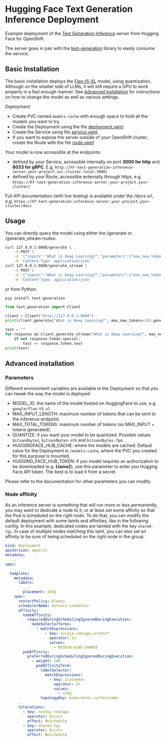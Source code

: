 # Hugging Face Text Generation Inference Deployment

Example deployment of the [Text Generation Inference](https://github.com/huggingface/text-generation-inference) server from Hugging Face for OpenShift.

The server goes in pair with the [text-generation](https://pypi.org/project/text-generation/) library to easily consume the service.

## Basic Installation

The basic installation deploys the [Flan-t5-XL](https://huggingface.co/google/flan-t5-xl) model, using quantization. Although on the smaller side of LLMs, it will still require a GPU to work properly in a fast enough manner. See [Advanced installation](#advanced-installation) for instructions on how to change the model as well as various settings.

Deployment:

- Create PVC named `models-cache` with enough space to hold all the models you want to try.
- Create the Deployment using the file [deployment.yaml](deployment.yaml).
- Create the Service using file [service.yaml](service.yaml).
- If you want to expose the server outside of your OpenShift cluster, create the Route with the file [route.yaml](route.yaml)

Your model is now accessible at the endpoints:

- defined by your Service, accessible internally on port **3000 for http** and **8033 for gRPC**. E.g. `http://hf-text-generation-inference-server.your-project.svc.cluster.local:3000/`
- defined by your Route, accessible externally through https, e.g. `https://hf-text-generation-inference-server.your-project.your-cluster/`

Full API documentation (with live testing) is available under the /docs url, e.g. `https://hf-text-generation-inference-server.your-project.your-cluster/docs`

## Usage

You can directly query the model using either the /generate or /generate_stream routes:

```bash
curl 127.0.0.1:8080/generate \
    -X POST \
    -d '{"inputs":"What is Deep Learning?","parameters":{"max_new_tokens":20}}' \
    -H 'Content-Type: application/json'
curl 127.0.0.1:8080/generate_stream \
    -X POST \
    -d '{"inputs":"What is Deep Learning?","parameters":{"max_new_tokens":20}}' \
    -H 'Content-Type: application/json'
```

or from Python:

```bash
pip install text-generation
```

```python
from text_generation import Client

client = Client("http://127.0.0.1:8080")
print(client.generate("What is Deep Learning?", max_new_tokens=20).generated_text)

text = ""
for response in client.generate_stream("What is Deep Learning?", max_new_tokens=20):
    if not response.token.special:
        text += response.token.text
print(text)
```

## Advanced installation

### Parameters

Different environment variables are available in the Deployment so that you can tweak the way the model is deployed:

- MODEL_ID: the name of the model hosted on HuggingFace to use, e.g. `google/flan-t5-xl`.
- MAX_INPUT_LENGTH: maximum number of tokens that can be sent to the inference endpoint.
- MAX_TOTAL_TOKENS: maximum number of tokens (so MAX_INPUT + tokens generated).
- QUANTIZE: if you want your model to be quantized. Possible values `bitsandbytes`, `bitsandbytes-nf4` and `bitsandbytes-fp4`.
- HUGGINGFACE_HUB_CACHE: where the models are cached. Default value for the Deployment is `/models-cache`, where the PVC you created for this purpose is mounted.
- HUGGING_FACE_HUB_TOKEN: if you model requires an authorization to be downloaded (e.g. **Llama2**), use this parameter to enter you Hugging Face API token. The best is to load it from a secret.

Please refer to the documentation for other parameters you can modify.

### Node affinity

As an inference server is something that will run more or less permanently, you may want to dedicate a node to it, or at least set some affinity so that the Pod is scheduled on the right node. To do that, you can modify the default deployment with some taints and affinities, like in the following config. In this example, dedicated nodes are tainted with the key `shared-tgi`. In case of multiple nodes matching this taint, you can also set an affinity to be sure of being scheduled on the right node in the group.

```yaml
kind: Deployment
apiVersion: apps/v1
metadata:
  ...
spec:
  ...
  template:
    metadata:
      labels:
        ...
        placement: a10g
    spec:
      restartPolicy: Always
      schedulerName: default-scheduler
      affinity:
        nodeAffinity:
          requiredDuringSchedulingIgnoredDuringExecution:
            nodeSelectorTerms:
              - matchExpressions:
                  - key: nvidia.com/gpu.product
                    operator: In
                    values:
                      - NVIDIA-A10G-SHARED
        podAffinity:
          preferredDuringSchedulingIgnoredDuringExecution:
            - weight: 100
              podAffinityTerm:
                labelSelector:
                  matchExpressions:
                    - key: placement
                      operator: In
                      values:
                        - a10g
                topologyKey: kubernetes.io/hostname
      ...
      tolerations:
        - key: nvidia.com/gpu
          operator: Exists
          effect: NoSchedule
        - key: shared-tgi
          operator: Exists
          effect: NoSchedule
```
